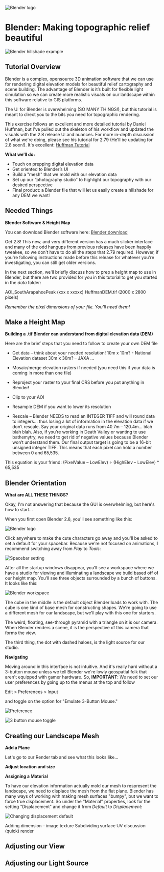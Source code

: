 ![Blender logo](images/1_Blender_logo_no_text.png)
# Blender: Making topographic relief beautiful

![Blender hillshade example](images/1_BlenderHSBanner.png)

## Tutorial Overview
Blender is a complex, opensource 3D animation software that we can use for rendering digital elevation models for beautiful relief cartography and scene building. The advantage of Blender is it’s built for flexible light simulation so we can create more realistic visuals on our landscape within this software relative to GIS platforms.

The UI for Blender is overwhelming (SO MANY THINGS!), but this tutorial is meant to direct you to the bits you need for topographic rendering.

This exercise follows an excellent and more detailed tutorial by Daniel Huffman, but I've pulled out the skeleton of his workflow and updated the visuals with the 2.8 release UI and nuances. For more in-depth discussion of what we're doing, please see his tutorial for 2.79 (He'll be updating for 2.8 soon!). It's excellent: [Huffman Tutorial](https://somethingaboutmaps.wordpress.com/2017/11/16/creating-shaded-relief-in-blender/)

**What we'll do:**

- Touch on prepping digital elevation data
- Get oriented to Blender’s UI
- Build a "mesh" that we mold with our elevation data
- Set up our “photography studio” to highlight our topography with our desired perspective
- Final product: a Blender file that will let us easily create a hillshade for any DEM we want!

## Needed Things

**Blender Software & Height Map**

You can download Blender software here: [Blender download](https://www.blender.org/)

Get 2.8! This new, and very different version has a much slicker interface and many of the odd hangups from previous releases have been happily tweakee, so we don't have to do all the steps that 2.79 required. However, if you're following instructions made before this release for whatever you're investigating, you can still get older versions.

In the next section, we'll briefly discuss how to prep a height map to use in Blender, but there are two provided for you in this tutorial to get you started in the *data* folder:

AOI_SouthArapahoePeak	(xxx x xxxxx)
HuffmanDEM.tif		(2000 x 2800 pixels)

*Remember the pixel dimensions of your file. You'll need them!*


## Make a Height Map

**Building a .tif Blender can understand from digital elevation data (DEM)**

Here are the brief steps that you need to follow to create your own DEM file

- Get data – think about your needed resolution!
	10m x 10m?  - National Elevation dataset
	30m x 30m? – JAXA …

- Mosaic/merge elevation rasters if needed (you need this if your data is coming in more than one file)

- Reproject your raster to your final CRS before you put anything in Blender!

- Clip to your AOI

- Resample DEM if you want to lower its resolution

- Rescale – Blender NEEDS to read an INTEGER TIFF and will round data to integers…
	thus losing a lot of information in the elevation data if we don’t rescale. Say your original data runs from 40.7m – 120.4m… blah blah blah. Also, if you’re working in Death Valley or wanting to use bathemytry, we need to get rid of negative values because Blender won’t understand them. Our final output target is going to be a 16-bit unsigned integer TIFF. This means that each pixel can hold a number between 0 and 65,535.
	
This equation is your friend: (PixelValue – LowElev) ÷ (HighElev – LowElev) * 65,535
 
## Blender Orientation

**What are ALL THESE THINGS?**

Okay, I'm not answering that because the GUI is overwhelming, but here's how to start...

When you first open Blender 2.8, you'll see something like this:

![Blender logo](images/1_OpeningBlender.png)

Click anywhere to make the cute characters go away and you'll be asked to set a default for your spacebar. Because we're not focused on animations, I recommend switching away from *Play* to *Tools*:

![Spacebar setting](images/2_SpacebarDefault.png)

After all the startup windows disappear, you'll see a workspace where we have a studio for viewing and illuminating a landscape we build based off of our height map. You'll see three objects surrounded by a bunch of buttons. It looks like this:

![Blender workspace](images/4_BlenderHomesview.png)

The cube in the middle is the default object Blender loads to work with. The cube is one kind of base mesh for constructing shapes. We're going to use a different mesh for our landscape, but we'll play with this one for starters.

The weird, floating, see-through pyramid with a triangle on it is our camera. When Blender renders a scene, it is the perspective of this camera that forms the view.

The third thing, the dot with dashed haloes, is the light source for our studio.

**Navigating**

Moving around in this interface is not intuitive. And it's really hard without a 3-button mouse unless we tell Blender we're lowly geospatial folk that aren't equipped with gamer hardware. So, **IMPORTANT**: We need to set our user preferences by going up to the menus at the top and follow

Edit > Preferences > Input

and toggle on the option for "Emulate 3-Button Mouse."

![Preference](images/6_EditPreferences.png)

![3 button mouse toggle](images/7_3ButtonMouseEmulation.png)

## Creating our Landscape Mesh

**Add a Plane**

Let's go to our Render tab and see what this looks like...
		
**Adjust location and size**

**Assigning a Material**
	
To have our elevation information actually mold our mesh to respresent the landscape, we need to displace the mesh from the flat plane. Blender has many ways of working with making mesh surfaces "bumpy", but we want to force true displacement. So under the "Material" properties, look for the setting "Displacement" and change it from *Default* to *Displacement*:
  
![Changing displacement default](images/29_DisplacementOffDefault.png)  
  
Adding dimension – image texture
	Subdividing surface
	UV discussion (quick)
		render
	
## Adjusting our View

## Adjusting our Light Source

